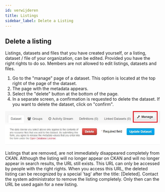 ```yaml
---
id: verwijderen
title: Listings
sidebar_label: Delete a Listing
---
```


## Delete a listing

Listings, datasets and files that you have created yourself, or a listing, dataset / file of your organization, can be edited. Provided you have the right rights to do so. Members are not allowed to edit listings, datasets and files.

1. Go to the "manage" page of a dataset. This option is located at the top right of the page of the dataset.
2. The page with the metadata appears.
3. Select the "delete" button at the bottom of the page.
4. In a separate screen, a confirmation is requested to delete the dataset. If you want to delete the dataset, click on "confirm".

![imageStyle: Listings](assets/Listings/image12.jpg)
![imageStyle: Listings](assets/Listings/image13.jpg)

Listings that are removed, are not immediately disappeared completely from CKAN. Although the listing will no longer appear on CKAN and will no longer appear in search results, the URL still exists. This URL can only be accessed by people with the right rights. When you access this URL, the deleted listing can be recognized by a special 'tag' after the title: [Deleted]. Contact the system administrator to remove the listing completely. Only then can the URL be used again for a new listing.
